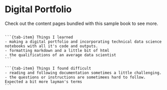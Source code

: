 # Digital Portfolio

Check out the content pages bundled with this sample book to see more.

```{tableofcontents}
```

````{tab-set}
```{tab-item} Things I learned
- making a digital portfolio and incorporating technical data science notebooks with all it's code and outputs.
- formatting markdown and a little bit of html
- the qualifications of an average data scientist
```

```{tab-item} Things I found difficult
- reading and following documentation sometimes a little challenging.
- the questions or instructions are sometimees hard to follow. Expected a bit more layman's terms
```
````